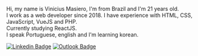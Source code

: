Hi, my name is Vinicius Masiero, I'm from Brazil and I'm 21 years old.  
I work as a web developer since 2018. I have experience with HTML, CSS, JavaScript, VueJS and PHP.  
Currently studying ReactJS.  
I speak Portuguese, english and I'm learning korean.
  
[![Linkedin Badge](https://img.shields.io/badge/-Vinicius%20Masiero-6633cc?style=flat-square&logo=Linkedin&logoColor=white&link=https://www.linkedin.com/in/vinicius-masiero/)](https://www.linkedin.com/in/vinicius-masiero/)
[![Outlook Badge](https://img.shields.io/badge/-vinicius.masiero@outlook.com-6633cc?style=flat-square&logo=Gmail&logoColor=white&link=mailto:vinicius.masiero@outlook.com)](mailto:vinicius.masiero@outlook.com)
